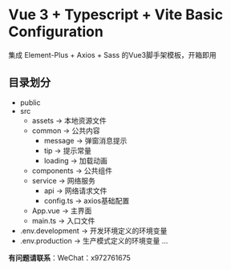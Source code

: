 # Vue 3 + Typescript + Vite Basic Configuration
集成 Element-Plus + Axios + Sass 的Vue3脚手架模板，开箱即用

## 目录划分
- public
- src
    - assets -> 本地资源文件
    - common -> 公共内容
        - message -> 弹窗消息提示
        - tip -> 提示常量
        - loading -> 加载动画
    - components -> 公共组件
    - service  -> 网络服务
        - api  -> 网络请求文件
        - config.ts -> axios基础配置
    - App.vue  -> 主界面
    - main.ts  -> 入口文件
- .env.development -> 开发环境定义的环境变量
- .env.production -> 生产模式定义的环境变量
...

**有问题请联系**：WeChat：x972761675